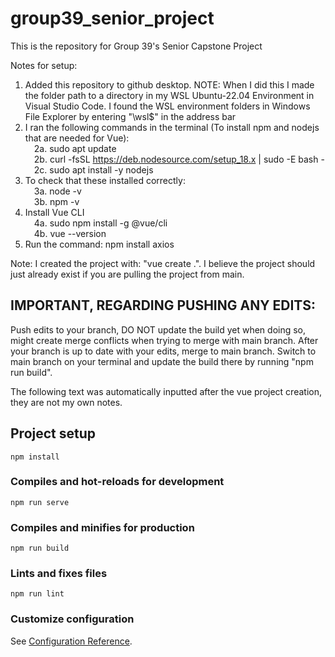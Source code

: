 # group39_senior_project

This is the repository for Group 39's Senior Capstone Project

Notes for setup:
1. Added this repository to github desktop. NOTE: When I did this I made the folder path to a directory in my WSL Ubuntu-22.04 Environment in Visual Studio Code. I found the WSL environment folders in Windows File Explorer by entering "\\wsl$" in the address bar<br />
2. I ran the following commands in the terminal (To install npm and nodejs that are needed for Vue):<br />
    &emsp;2a. sudo apt update<br />
    &emsp;2b. curl -fsSL https://deb.nodesource.com/setup_18.x | sudo -E bash -<br />
    &emsp;2c. sudo apt install -y nodejs<br />
3. To check that these installed correctly:<br />
    &emsp;3a. node -v<br />
    &emsp;3b. npm -v<br />
4. Install Vue CLI<br />
    &emsp;4a. sudo npm install -g @vue/cli<br />
    &emsp;4b. vue --version<br />
5. Run the command: npm install axios

Note: I created the project with: "vue create .". I believe the project should just already exist if you are pulling the project from main. 

## IMPORTANT, REGARDING PUSHING ANY EDITS:

Push edits to your branch, DO NOT update the build yet when doing so, might create merge conflicts when trying to merge with main branch. After your branch is up to date with your edits, merge to main branch. Switch to main branch on your terminal and update the build there by running "npm run build".

The following text was automatically inputted after the vue project creation, they are not my own notes.

## Project setup
```
npm install
```

### Compiles and hot-reloads for development
```
npm run serve
```

### Compiles and minifies for production
```
npm run build
```

### Lints and fixes files
```
npm run lint
```

### Customize configuration
See [Configuration Reference](https://cli.vuejs.org/config/).
